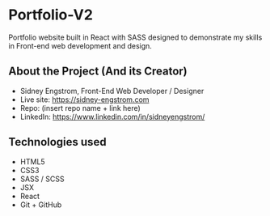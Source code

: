 # Portfolio-V2
Portfolio website built in React with SASS designed to demonstrate my skills in Front-end web development and design.

## About the Project (And its Creator)
 * Sidney Engstrom, Front-End Web Developer / Designer
 * Live site: https://sidney-engstrom.com
 * Repo: (insert repo name + link here)
 * LinkedIn: https://www.linkedin.com/in/sidneyengstrom/

## Technologies used
 * HTML5
 * CSS3
 * SASS / SCSS
 * JSX
 * React
 * Git + GitHub